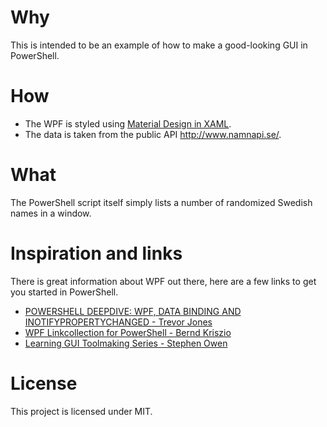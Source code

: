 
# Why
This is intended to be an example of how to make a good-looking GUI in PowerShell.

# How
* The WPF is styled using [Material Design in XAML](http://materialdesigninxaml.net/).
* The data is taken from the public API http://www.namnapi.se/.

# What
The PowerShell script itself simply lists a number of randomized Swedish names in a window.

# Inspiration and links
There is great information about WPF out there, here are a few links to get you started in PowerShell.
* [POWERSHELL DEEPDIVE: WPF, DATA BINDING AND INOTIFYPROPERTYCHANGED - Trevor Jones](https://smsagent.wordpress.com/2017/02/03/powershell-deepdive-wpf-data-binding-and-inotifypropertychanged/)
* [WPF Linkcollection for PowerShell - Bernd Kriszio](http://pauerschell.blogspot.com/2010/04/wpf-linkcollection-for-powershell.html)
* [Learning GUI Toolmaking Series - Stephen Owen](https://foxdeploy.com/series/learning-gui-toolmaking-series/)

# License
This project is licensed under MIT.
